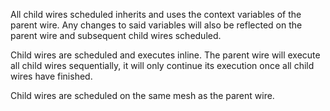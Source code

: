 All child wires scheduled inherits and uses the context variables of the parent wire. Any changes to said variables will also be reflected on the parent wire and subsequent child wires scheduled.

Child wires are scheduled and executes inline. The parent wire will execute all child wires sequentially, it will only continue its execution once all child wires have finished.

Child wires are scheduled on the same mesh as the parent wire.
